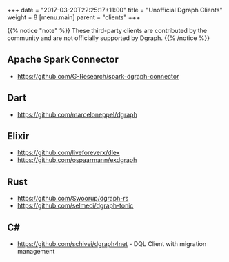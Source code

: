 +++
date = "2017-03-20T22:25:17+11:00"
title = "Unofficial Dgraph Clients"
weight = 8
[menu.main]
    parent = "clients"
+++

{{% notice "note" %}}
These third-party clients are contributed by the community and are not officially supported by Dgraph.
{{% /notice %}}


## Apache Spark Connector

- https://github.com/G-Research/spark-dgraph-connector

## Dart

- https://github.com/marceloneppel/dgraph

## Elixir

- https://github.com/liveforeverx/dlex
- https://github.com/ospaarmann/exdgraph

## Rust

- https://github.com/Swoorup/dgraph-rs
- https://github.com/selmeci/dgraph-tonic

## C#
- https://github.com/schivei/dgraph4net - DQL Client with migration management




